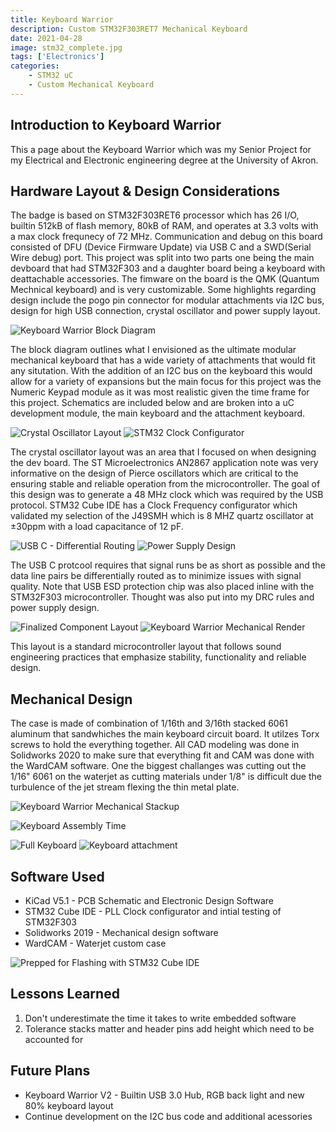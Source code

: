 ```yaml
---
title: Keyboard Warrior 
description: Custom STM32F303RET7 Mechanical Keyboard
date: 2021-04-28
image: stm32_complete.jpg
tags: ['Electronics']
categories:
    - STM32 uC 
    - Custom Mechanical Keyboard
---
```

## Introduction to Keyboard Warrior

This a page about the Keyboard Warrior which was my Senior Project for my Electrical and Electronic engineering degree at the University of Akron.  

## Hardware Layout & Design Considerations

The badge is based on STM32F303RET6 processor which has 26 I/O, builtin 512kB of flash memory, 80kB of RAM, and operates at 3.3 volts with a max clock frequnecy of 72 MHz. Communication and debug on this board consisted of DFU (Device Firmware Update) via USB C and a SWD(Serial Wire debug) port. This project was split into two parts one being the main devboard that had STM32F303 and a daughter board being a keyboard with deattachable accessories. The fimware on the board is the QMK (Quantum Mechnical keyboard) and is very customizable. Some highlights regarding design include the pogo pin connector for modular attachments via I2C bus, design for high USB connection, crystal oscillator and power supply layout. 

![Keyboard Warrior Block Diagram](stm32_block.jpg)

The block diagram outlines what I envisioned as the ultimate modular mechanical keyboard that has a wide variety of attachments that would fit any situtation. With the addition of an I2C bus on the keyboard this would allow for a variety of expansions but the main focus for this project was the Numeric Keypad module as it was most realistic given the time frame for this project. Schematics are included below and are broken into a uC development module, the main keyboard and the attachment keyboard. 

![Crystal Oscillator Layout](stm32_crystal.jpg)
![STM32 Clock Configurator](stm32_clock.jpg)

The crystal oscillator layout was an area that I focused on when designing the dev board. The ST Microelectronics AN2867 application note was very informative on the design of Pierce oscillators which are critical to the ensuring stable and reliable operation from the microcontroller. The goal of this design was to generate a 48 MHz clock which was required by the USB protocol. STM32 Cube IDE has a Clock Frequency configurator which validated my selection of the J49SMH which is 8 MHZ quartz oscillator at ±30ppm with a load capacitance of 12 pF. 


![USB C - Differential Routing](stm32_differential.jpg)
![Power Supply Design](stm32_supply_layout.jpg)

The USB C protcool requires that signal runs be as short as possible and the data line pairs be differentially routed as to minimize issues with signal quality. Note that USB ESD protection chip was also placed inline with the STM32F303 microcontroller. Thought was also put into my DRC rules and power supply design. 

![Finalized Component Layout](stm32_outline.jpg)
![Keyboard Warrior Mechanical Render](stm32_render.jpg)

This layout is a standard microcontroller layout that follows sound engineering practices that emphasize stability, functionality and reliable design. 


## Mechanical Design 
The case is made of combination of 1/16th and 3/16th stacked 6061 aluminum that sandwhiches the main keyboard circuit board. It utilzes Torx screws to hold the everything together. All CAD modeling was done in Solidworks 2020 to make sure that everything fit and CAM was done with the WardCAM software. One the biggest challanges was cutting out the 1/16" 6061 on the waterjet as cutting materials under 1/8" is difficult due the turbulence of the jet stream flexing the thin metal plate. 

![Keyboard Warrior Mechanical Stackup](keyboard_stack.jpg)

![Keyboard Assembly Time](keyboard_assemble.jpg)


![Full Keyboard](keyboard_full.jpg)
![Keyboard attachment](keyboard_side.jpg)

## Software Used 
* KiCad V5.1 - PCB Schematic and Electronic Design Software
* STM32 Cube IDE  - PLL Clock configurator and intial testing of STM32F303  
* Solidworks 2019 - Mechanical design software 
* WardCAM - Waterjet custom case  

![Prepped for Flashing with STM32 Cube IDE](keyboard_flash.jpg)

## Lessons Learned 
1. Don't underestimate the time it takes to write embedded software 
2. Tolerance stacks matter and header pins add height which need to be accounted for


## Future Plans 
* Keyboard Warrior V2 - Builtin USB 3.0 Hub, RGB back light and new 80% keyboard layout 
* Continue development on the I2C bus code and additional acessories 


